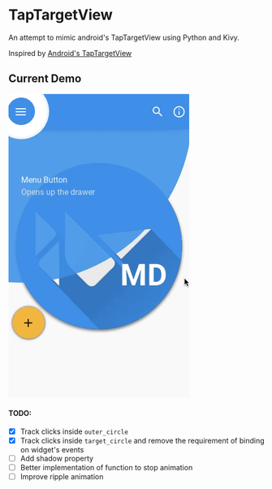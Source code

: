 # TapTargetView
An attempt to mimic android's TapTargetView using Python and Kivy.

Inspired by [Android's TapTargetView](https://github.com/KeepSafe/TapTargetView)

## Current Demo
![TapTargetView demo](demo/ttv_demo_2.gif)

#### TODO:
* [x] Track clicks inside `outer_circle`
* [x] Track clicks inside `target_circle` and remove the requirement of binding on widget's events
* [ ] Add shadow property
* [ ] Better implementation of function to stop animation
* [ ] Improve ripple animation
